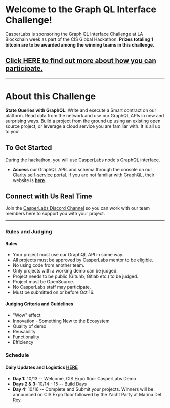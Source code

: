 # Welcome to the Graph QL Interface Challenge!

CasperLabs is sponsoring the Graph QL Interface Challenge at LA Blockchain week as part of the CIS Global Hackathon. **Prizes totaling 1 bitcoin are to be awarded among the winning teams in this challenge.**
## [Click HERE to find out more about how you can participate.](https://medium.com/casperlabs/casperlabs-is-sponsoring-the-graphql-interface-challenge-at-la-blockchain-week-hackathon-october-c8233262899e)

***
# About this Challenge
**State Queries with GraphQL**:  Write and execute a Smart contract on our platform. Read data from the network and use our GraphQL APIs in new and surprising ways. Build a project from the ground up using an existing open source project, or leverage a cloud service you are familiar with. It is all up to you!

## To Get Started
During the hackathon, you will use CasperLabs node's GraphQL interface. 
* **Access** our GraphQL APIs and schema through the console on our [Clarity self-service portal](https://clarity.casperlabs.io/#/). If you are not familiar with GraphQL, their website is [**here**](https://graphql.org).
 
## Connect with Us Real Time
Join the [CasperLabs Discord Channel](https://discord.gg/n9bBs8W) so you can work with our team members here to support you with your project.
 
***
### Rules and Judging
#### Rules
- Your project must use our GraphQL API in some way.
- All projects must be approved by CasperLabs mentor to be eligible.
- No using code from another team.
- Only projects with a working demo can be judged.
- Project needs to be public (Gituhb, Gitlab etc.) to be judged.
- Project must be OpenSource.
- No CasperLabs staff may participate.
- Must be submitted on or before Oct 16. 

#### Judging Criteria and Guidelines
* "Wow" effect
* Innovation - Something New to the Ecosystem
* Quality of demo
* Reusability
* Functionality
* Efficiency

### Schedule 
#### Daily Updates and Logistics [HERE](https://docs.google.com/document/d/1KY5hTV5AfyhHC6_FrRIJsc9u9GBGsIGZ_4G4onStK3U/edit) 
* **Day 1:** 10/13 -- Welcome, CIS Expo floor CasperLabs Demo 
* **Days 2 & 3:** 10/14 - 15 -- Build Days 
* **Day 4:** 10/16 -- Complete and Submit your projects. Winners will be announced on CIS Expo floor followed by the Yacht Party at Marina Del Rey.